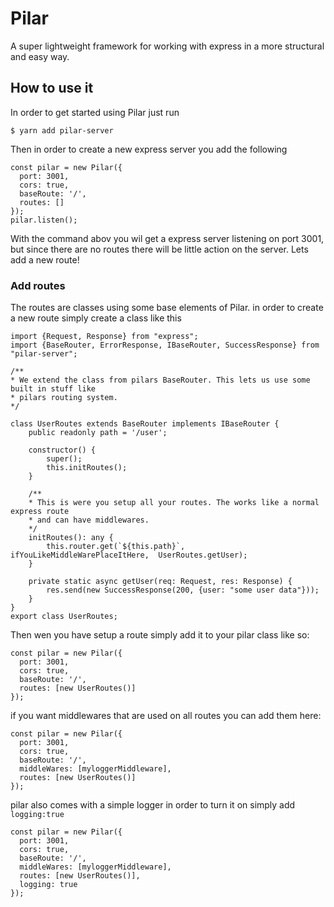 # Pilar
A super lightweight framework for working with express in a more structural and easy way. 

## How to use it
In order to get started using Pilar just run
 
`$ yarn add pilar-server`

Then in order to create a new express server you add the following

```
const pilar = new Pilar({
  port: 3001,
  cors: true,
  baseRoute: '/',
  routes: []
});
pilar.listen();
```
With the command abov you wil get a express server listening on port 3001, but since there are no
routes there will be little action on the server. Lets add a new route!

### Add routes
The routes are classes using some base elements of Pilar. in order to create a new route simply create 
a class like this 

```
import {Request, Response} from "express";
import {BaseRouter, ErrorResponse, IBaseRouter, SuccessResponse} from "pilar-server";

/**
* We extend the class from pilars BaseRouter. This lets us use some built in stuff like
* pilars routing system.
*/

class UserRoutes extends BaseRouter implements IBaseRouter {
    public readonly path = '/user';
    
    constructor() {
        super();
        this.initRoutes();
    }
    
    /**
    * This is were you setup all your routes. The works like a normal express route
    * and can have middlewares. 
    */
    initRoutes(): any {
        this.router.get(`${this.path}`, ifYouLikeMiddleWarePlaceItHere,  UserRoutes.getUser);
    }
    
    private static async getUser(req: Request, res: Response) {
        res.send(new SuccessResponse(200, {user: "some user data"}));
    }
}
export class UserRoutes;
```

Then wen you have setup a route  simply add it to your pilar class like so:
```
const pilar = new Pilar({
  port: 3001,
  cors: true,
  baseRoute: '/',
  routes: [new UserRoutes()]
});
```

if you want middlewares that are used on all routes you can add them here: 
```
const pilar = new Pilar({
  port: 3001,
  cors: true,
  baseRoute: '/',
  middleWares: [myloggerMiddleware],
  routes: [new UserRoutes()]
});
```
pilar also comes with a simple logger in order to turn it on simply add 
`logging:true`
```
const pilar = new Pilar({
  port: 3001,
  cors: true,
  baseRoute: '/',
  middleWares: [myloggerMiddleware],
  routes: [new UserRoutes()],
  logging: true
});
```

